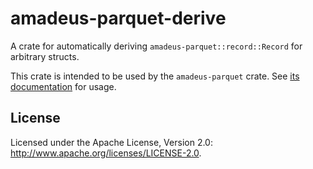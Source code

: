 <!---
  Licensed to the Apache Software Foundation (ASF) under one
  or more contributor license agreements.  See the NOTICE file
  distributed with this work for additional information
  regarding copyright ownership.  The ASF licenses this file
  to you under the Apache License, Version 2.0 (the
  "License"); you may not use this file except in compliance
  with the License.  You may obtain a copy of the License at

    http://www.apache.org/licenses/LICENSE-2.0

  Unless required by applicable law or agreed to in writing,
  software distributed under the License is distributed on an
  "AS IS" BASIS, WITHOUT WARRANTIES OR CONDITIONS OF ANY
  KIND, either express or implied.  See the License for the
  specific language governing permissions and limitations
  under the License.
-->

# amadeus-parquet-derive

A crate for automatically deriving `amadeus-parquet::record::Record` for arbitrary structs.

This crate is intended to be used by the `amadeus-parquet` crate. See [its documentation](https://docs.rs/amadeus-parquet) for usage.

## License
Licensed under the Apache License, Version 2.0: http://www.apache.org/licenses/LICENSE-2.0.
